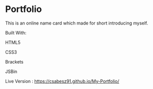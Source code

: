 # Portfolio

This is an online name card which made for short introducing myself.

Built With:

HTML5

CSS3

Brackets

JSBin


Live Version : 
 https://csabesz91.github.io/My-Portfolio/
